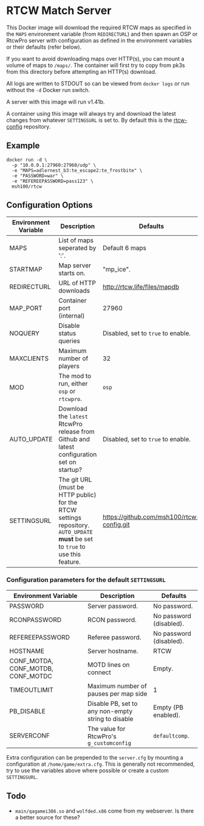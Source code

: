 # RTCW Match Server

This Docker image will download the required RTCW maps as specified in the
`MAPS` environment variable (from `REDIRECTURL`) and then spawn an OSP or
RtcwPro server with configuration as defined in the environment variables or
their defaults (refer below).

If you want to avoid downloading maps over HTTP(s), you can mount a volume of
maps to `/maps/`.
The container will first try to copy from pk3s from this directory before
attempting an HTTP(s) download.

All logs are written to STDOUT so can be viewed from `docker logs` or run
without the `-d` Docker run switch.

A server with this image will run v1.41b.

A container using this image will always try and download the latest changes
from whatever `SETTINGSURL` is set to.
By default this is the [rtcw-config](https://github.com/msh100/rtcw-config)
repository.


## Example

```
docker run -d \
  -p "10.0.0.1:27960:27960/udp" \
  -e "MAPS=adlernest_b3:te_escape2:te_frostbite" \
  -e "PASSWORD=war" \
  -e "REFEREEPASSWORD=pass123" \
  msh100/rtcw
```


## Configuration Options


Environment Variable | Description                    | Defaults
-------------------- | ------------------------------ | ------------------------
MAPS                 | List of maps seperated by ':'. | Default 6 maps
STARTMAP             | Map server starts on.          | "mp_ice".
REDIRECTURL          | URL of HTTP downloads          | http://rtcw.life/files/mapdb
MAP_PORT             | Container port (internal)      | 27960
NOQUERY              | Disable status queries         | Disabled, set to `true` to enable.
MAXCLIENTS           | Maximum number of players      | 32
MOD                  | The mod to run, either `osp` or `rtcwpro`. | `osp`
AUTO_UPDATE          | Download the `latest` RtcwPro release from Github and latest configuration set on startup? | Disabled, set to `true` to enable.
SETTINGSURL          | The git URL (must be HTTP public) for the RTCW settings repository. `AUTO_UPDATE` **must** be set to `true` to use this feature. | https://github.com/msh100/rtcw-config.git


### Configuration parameters for the default `SETTINGSURL`

Environment Variable | Description                    | Defaults
-------------------- | ------------------------------ | ------------------------
PASSWORD             | Server password.               | No password.
RCONPASSWORD         | RCON password.                 | No password (disabled).
REFEREEPASSWORD      | Referee password.              | No password (disabled).
HOSTNAME             | Server hostname.               | RTCW
CONF_MOTDA, CONF_MOTDB, CONF_MOTDC | MOTD lines on connect | Empty.
TIMEOUTLIMIT         | Maximum number of pauses per map side | 1
PB_DISABLE           | Disable PB, set to any non-empty string to disable | Empty (PB enabled).
SERVERCONF           | The value for RtcwPro's `g_customconfig` | `defaultcomp`.

Extra configuration can be prepended to the `server.cfg` by mounting a
configuration at `/home/game/extra.cfg`.
This is generally not recommended, try to use the variables above where
possible or create a custom `SETTINGSURL`.


## Todo

 - `main/qagamei386.so` and `wolfded.x86` come from my webserver. Is there a better source for these?
